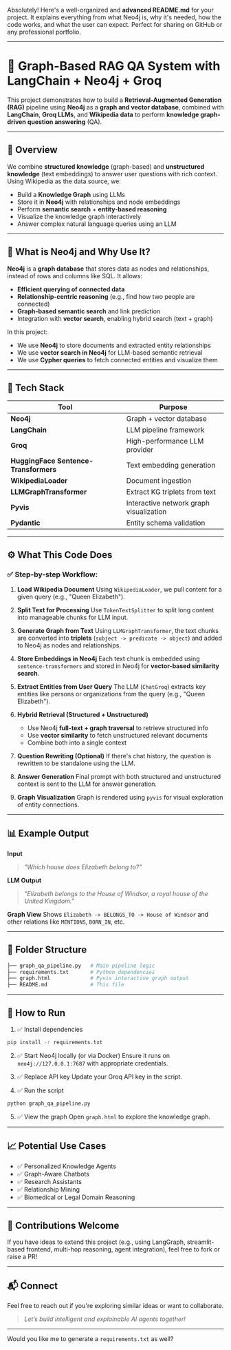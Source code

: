 Absolutely! Here's a well-organized and **advanced README.md** for your project. It explains everything from what Neo4j is, why it's needed, how the code works, and what the user can expect. Perfect for sharing on GitHub or any professional portfolio.

---

# 🧠 Graph-Based RAG QA System with LangChain + Neo4j + Groq

This project demonstrates how to build a **Retrieval-Augmented Generation (RAG)** pipeline using **Neo4j** as a **graph and vector database**, combined with **LangChain**, **Groq LLMs**, and **Wikipedia data** to perform **knowledge graph-driven question answering** (QA).

---

## 📌 Overview

We combine **structured knowledge** (graph-based) and **unstructured knowledge** (text embeddings) to answer user questions with rich context. Using Wikipedia as the data source, we:

* Build a **Knowledge Graph** using LLMs
* Store it in **Neo4j** with relationships and node embeddings
* Perform **semantic search** + **entity-based reasoning**
* Visualize the knowledge graph interactively
* Answer complex natural language queries using an LLM

---

## 🔎 What is Neo4j and Why Use It?

**Neo4j** is a **graph database** that stores data as nodes and relationships, instead of rows and columns like SQL. It allows:

* **Efficient querying of connected data**
* **Relationship-centric reasoning** (e.g., find how two people are connected)
* **Graph-based semantic search** and link prediction
* Integration with **vector search**, enabling hybrid search (text + graph)

In this project:

* We use **Neo4j** to store documents and extracted entity relationships
* We use **vector search in Neo4j** for LLM-based semantic retrieval
* We use **Cypher queries** to fetch connected entities and visualize them

---

## 🔧 Tech Stack

| Tool                                  | Purpose                                 |
| ------------------------------------- | --------------------------------------- |
| **Neo4j**                             | Graph + vector database                 |
| **LangChain**                         | LLM pipeline framework                  |
| **Groq**                              | High-performance LLM provider           |
| **HuggingFace Sentence-Transformers** | Text embedding generation               |
| **WikipediaLoader**                   | Document ingestion                      |
| **LLMGraphTransformer**               | Extract KG triplets from text           |
| **Pyvis**                             | Interactive network graph visualization |
| **Pydantic**                          | Entity schema validation                |

---

## ⚙️ What This Code Does

### ✅ Step-by-step Workflow:

1. **Load Wikipedia Document**
   Using `WikipediaLoader`, we pull content for a given query (e.g., "Queen Elizabeth").

2. **Split Text for Processing**
   Use `TokenTextSplitter` to split long content into manageable chunks for LLM input.

3. **Generate Graph from Text**
   Using `LLMGraphTransformer`, the text chunks are converted into **triplets** (`subject -> predicate -> object`) and added to Neo4j as nodes and relationships.

4. **Store Embeddings in Neo4j**
   Each text chunk is embedded using `sentence-transformers` and stored in Neo4j for **vector-based similarity search**.

5. **Extract Entities from User Query**
   The LLM (`ChatGroq`) extracts key entities like persons or organizations from the query (e.g., "Queen Elizabeth").

6. **Hybrid Retrieval (Structured + Unstructured)**

   * Use Neo4j **full-text + graph traversal** to retrieve structured info
   * Use **vector similarity** to fetch unstructured relevant documents
   * Combine both into a single context

7. **Question Rewriting (Optional)**
   If there's chat history, the question is rewritten to be standalone using the LLM.

8. **Answer Generation**
   Final prompt with both structured and unstructured context is sent to the LLM for answer generation.

9. **Graph Visualization**
   Graph is rendered using `pyvis` for visual exploration of entity connections.

---

## 📊 Example Output

**Input**

> *"Which house does Elizabeth belong to?"*

**LLM Output**

> *"Elizabeth belongs to the House of Windsor, a royal house of the United Kingdom."*

**Graph View**
Shows `Elizabeth -> BELONGS_TO -> House of Windsor` and other relations like `MENTIONS`, `BORN_IN`, etc.

---

## 📁 Folder Structure

```bash
├── graph_qa_pipeline.py   # Main pipeline logic
├── requirements.txt       # Python dependencies
├── graph.html             # Pyvis interactive graph output
├── README.md              # This file
```

---

## 🔑 How to Run

1. ✅ Install dependencies

```bash
pip install -r requirements.txt
```

2. ✅ Start Neo4j locally (or via Docker)
   Ensure it runs on `neo4j://127.0.0.1:7687` with appropriate credentials.

3. ✅ Replace API key
   Update your Groq API key in the script.

4. ✅ Run the script

```bash
python graph_qa_pipeline.py
```

5. ✅ View the graph
   Open `graph.html` to explore the knowledge graph.

---

## 📈 Potential Use Cases

* ✅ Personalized Knowledge Agents
* ✅ Graph-Aware Chatbots
* ✅ Research Assistants
* ✅ Relationship Mining
* ✅ Biomedical or Legal Domain Reasoning

---

## 🤝 Contributions Welcome

If you have ideas to extend this project (e.g., using LangGraph, streamlit-based frontend, multi-hop reasoning, agent integration), feel free to fork or raise a PR!

---

## 📬 Connect

Feel free to reach out if you're exploring similar ideas or want to collaborate.

> *Let’s build intelligent and explainable AI agents together!*

---

Would you like me to generate a `requirements.txt` as well?
